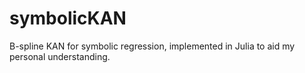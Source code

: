 # symbolicKAN
B-spline KAN for symbolic regression, implemented in Julia to aid my personal understanding.
